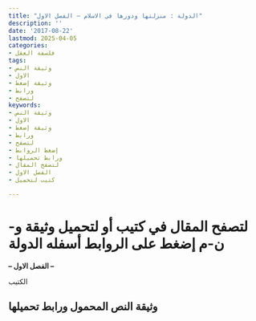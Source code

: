 ```yaml
---
title: "الدولة : منزلتها ودورها في الاسلام – الفصل الاول"
description: ''
date: '2017-08-22'
lastmod: 2025-04-05
categories:
- فلسفة العقل
tags:
- وثيقة النص
- الاول
- وثيقة إضغط
- ورابط
- لتصفح
keywords:
- وثيقة النص
- الاول
- وثيقة إضغط
- ورابط
- لتصفح
- إضغط الروابط
- ورابط تحميلها
- لتصفح المقال
- الفصل الاول
- كتيب لتحميل

---
```

# **لتصفح المقال في كتيب أو لتحميل وثيقة و-ن-م إضغط على الروابط أسفله** **الدولة**

**– الفصل الاول –**

الكتيب

## وثيقة النص المحمول ورابط تحميلها

###
